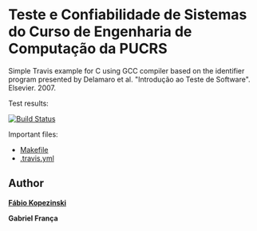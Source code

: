 Teste e Confiabilidade de Sistemas do Curso de Engenharia de Computação da PUCRS 
=
Simple Travis example for C using GCC compiler based on the identifier program presented by Delamaro et al. "Introdução ao Teste de Software". Elsevier. 2007.

Test results:

[![Build Status](https://travis-ci.org/fabiokopezinski/TestEConfi-TF.svg?branch=main)](https://travis-ci.org/fabiokopezinski/TestEConfi-TF)

Important files:

* [Makefile](Makefile)
* [.travis.yml](.travis.yml)


Author
------
[**Fábio Kopezinski**](https://www.linkedin.com/in/f%C3%A1bio-kopezinski-carvalho-981297161/)

**Gabriel França**
